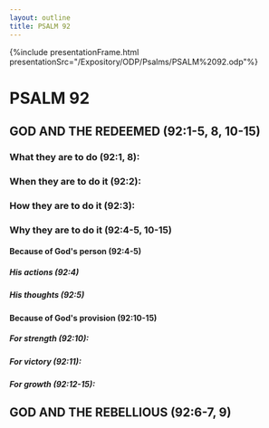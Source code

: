 ```yaml
---
layout: outline
title: PSALM 92
---
```

{%include presentationFrame.html presentationSrc="/Expository/ODP/Psalms/PSALM%2092.odp"%}

# PSALM 92 
## GOD AND THE REDEEMED (92:1-5, 8, 10-15) 
###  What they are to do (92:1, 8): 
###  When they are to do it (92:2): 
###  How they are to do it (92:3): 
###  Why they are to do it (92:4-5, 10-15) 
####  Because of God\'s person (92:4-5) 
#####  His actions (92:4) 
#####  His thoughts (92:5) 
####  Because of God\'s provision (92:10-15) 
#####  For strength (92:10): 
#####  For victory (92:11): 
#####  For growth (92:12-15): 
## GOD AND THE REBELLIOUS (92:6-7, 9) 
